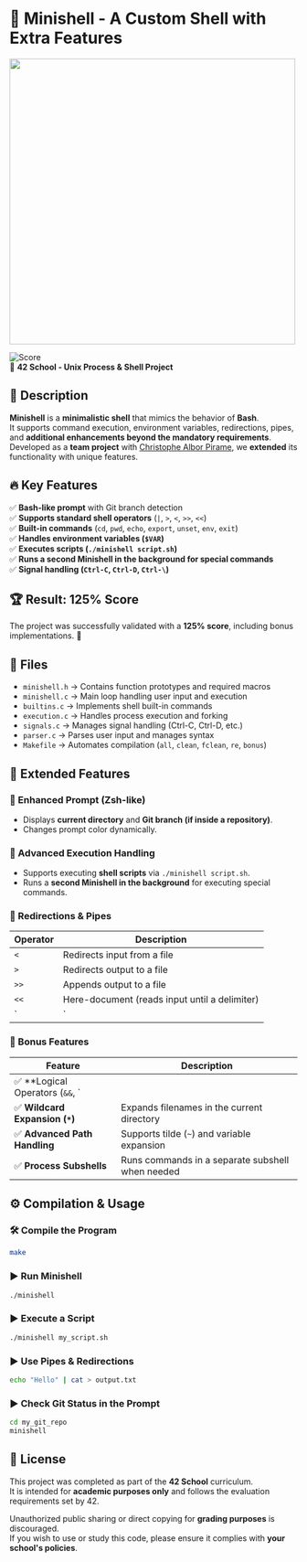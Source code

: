 # 🐚 Minishell - A Custom Shell with Extra Features

<img src="https://github.com/user-attachments/assets/93df974f-f713-4013-83ab-fcc961d6988f" width="500">

![Score](https://img.shields.io/badge/Score-125%25-brightgreen)  
📌 **42 School - Unix Process & Shell Project**  

## 📝 Description
**Minishell** is a **minimalistic shell** that mimics the behavior of **Bash**.  
It supports command execution, environment variables, redirections, pipes, and **additional enhancements beyond the mandatory requirements**.  
Developed as a **team project** with [Christophe Albor Pirame](https://github.com/CronopioSalvaje), we **extended** its functionality with unique features.

## 🔥 Key Features
✅ **Bash-like prompt** with Git branch detection  
✅ **Supports standard shell operators** (`|`, `>`, `<`, `>>`, `<<`)  
✅ **Built-in commands** (`cd`, `pwd`, `echo`, `export`, `unset`, `env`, `exit`)  
✅ **Handles environment variables (`$VAR`)**  
✅ **Executes scripts (`./minishell script.sh`)**  
✅ **Runs a second Minishell in the background for special commands**  
✅ **Signal handling (`Ctrl-C`, `Ctrl-D`, `Ctrl-\`)**  

## 🏆 Result: **125% Score**
The project was successfully validated with a **125% score**, including bonus implementations. 🎉

## 📁 Files
- `minishell.h` → Contains function prototypes and required macros  
- `minishell.c` → Main loop handling user input and execution  
- `builtins.c` → Implements shell built-in commands  
- `execution.c` → Handles process execution and forking  
- `signals.c` → Manages signal handling (Ctrl-C, Ctrl-D, etc.)  
- `parser.c` → Parses user input and manages syntax  
- `Makefile` → Automates compilation (`all`, `clean`, `fclean`, `re`, `bonus`)  

## 🚀 Extended Features
### **📌 Enhanced Prompt (Zsh-like)**
- Displays **current directory** and **Git branch (if inside a repository)**.
- Changes prompt color dynamically.

### **📌 Advanced Execution Handling**
- Supports executing **shell scripts** via `./minishell script.sh`.
- Runs a **second Minishell in the background** for executing special commands.

### **📌 Redirections & Pipes**
| Operator | Description |
|----------|-------------|
| `<` | Redirects input from a file |
| `>` | Redirects output to a file |
| `>>` | Appends output to a file |
| `<<` | Here-document (reads input until a delimiter) |
| `|` | Pipes command output to the next command |

### **📌 Bonus Features**
| Feature | Description |
|---------|-------------|
| ✅ **Logical Operators (`&&`, `||`)** | Executes commands based on success/failure |
| ✅ **Wildcard Expansion (`*`)** | Expands filenames in the current directory |
| ✅ **Advanced Path Handling** | Supports tilde (`~`) and variable expansion |
| ✅ **Process Subshells** | Runs commands in a separate subshell when needed |

## ⚙️ Compilation & Usage
### 🛠 **Compile the Program**
```sh
make
``` 

### ▶️ **Run Minishell**
```sh
./minishell  
```

### ▶️ **Execute a Script**
```sh
./minishell my_script.sh  
```

### ▶️ **Use Pipes & Redirections**
```sh
echo "Hello" | cat > output.txt  
```

### ▶️ **Check Git Status in the Prompt**
```sh
cd my_git_repo  
minishell
```

## 📜 License

This project was completed as part of the **42 School** curriculum.  
It is intended for **academic purposes only** and follows the evaluation requirements set by 42.  

Unauthorized public sharing or direct copying for **grading purposes** is discouraged.  
If you wish to use or study this code, please ensure it complies with **your school's policies**.  
